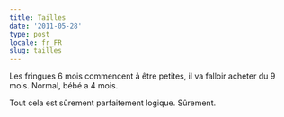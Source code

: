 ```yaml
---
title: Tailles
date: '2011-05-28'
type: post
locale: fr_FR
slug: tailles
---
```


Les fringues 6 mois commencent à être petites, il va falloir acheter du 9 mois. Normal, bébé a 4 mois.

Tout cela est sûrement parfaitement logique. Sûrement.
